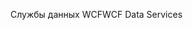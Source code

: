 <span data-ttu-id="2eff8-101">Службы данных WCF</span><span class="sxs-lookup"><span data-stu-id="2eff8-101">WCF Data Services</span></span>